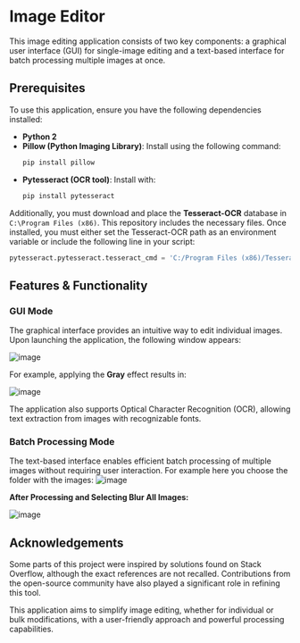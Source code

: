 # Image Editor

This image editing application consists of two key components: a graphical user interface (GUI) for single-image editing and a text-based interface for batch processing multiple images at once.

## Prerequisites

To use this application, ensure you have the following dependencies installed:

- **Python 2**
- **Pillow (Python Imaging Library)**: Install using the following command:
  ```sh
  pip install pillow
  ```
- **Pytesseract (OCR tool)**: Install with:
  ```sh
  pip install pytesseract
  ```

Additionally, you must download and place the **Tesseract-OCR** database in `C:\Program Files (x86)`. This repository includes the necessary files. Once installed, you must either set the Tesseract-OCR path as an environment variable or include the following line in your script:

```python
pytesseract.pytesseract.tesseract_cmd = 'C:/Program Files (x86)/Tesseract-OCR/tesseract'
```

## Features & Functionality

### GUI Mode

The graphical interface provides an intuitive way to edit individual images. Upon launching the application, the following window appears:

![image](https://github.com/user-attachments/assets/dde3bad4-a408-403b-9fe9-d2ef0438e4bd)



For example, applying the **Gray** effect results in:

![image](https://github.com/user-attachments/assets/940b00bf-6979-47ac-9fc6-cb25bee6105d)


The application also supports Optical Character Recognition (OCR), allowing text extraction from images with recognizable fonts.

### Batch Processing Mode

The text-based interface enables efficient batch processing of multiple images without requiring user interaction. For example here you choose the folder with the images:
![image](https://github.com/user-attachments/assets/bdc30c75-135b-4fba-bb32-26454ba4ac39)

**After Processing and Selecting Blur All Images:**

![image](https://github.com/user-attachments/assets/39c6e8ab-b085-406c-90af-974c592e8e70)


## Acknowledgements

Some parts of this project were inspired by solutions found on Stack Overflow, although the exact references are not recalled. Contributions from the open-source community have also played a significant role in refining this tool.

This application aims to simplify image editing, whether for individual or bulk modifications, with a user-friendly approach and powerful processing capabilities.

